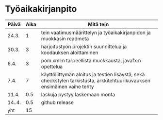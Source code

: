 # Työaikakirjanpito
Päivä | Aika | Mitä tein
----- | ---- | ----------
24.3. | 1 | tein vaatimusmäärittelyn ja työaikakirjanpidon ja muokkasin readmeta
30.3. | 3 | harjoitustyön projektin suunnittelua ja koodauksen aloittaminen
6.4.  | 3 | pom.xml:n tarpeellista muokkausta, javafx:n opettelua
7.4.  | 7 | käyttöliittymän aloitus ja testien lisäystä, sekä checkstylen tarkistusta, arkkitehtuurikuvauksen ensimäinen vaihe tehty
11.4. | 0.5 | laskuja pystyy laskemaan monta
14..4. | 0.5 | github release
yht   | 15 |
